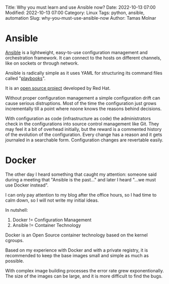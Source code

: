 Title: Why you must learn and use Ansible now?
Date: 2022-10-13 07:00
Modified: 2022-10-13 07:00
Category: Linux
Tags: python, ansible, automation
Slug: why-you-must-use-ansible-now
Author: Tamas Molnar

# Ansible

[Ansible](https://docs.ansible.com/ansible-core/devel/index.html) is a lightweight, easy-to-use configuration management and orchestration framework. It can connect to the hosts on different channels, like on sockets or through network.

Ansible is radically simple as it uses YAML for structuring its command files called "[playbooks](https://docs.ansible.com/ansible-core/devel/playbook_guide/index.html)".

It is an [open source project](https://github.com/ansible/ansible) developed by Red Hat.

Without proper configuration management a simple configuration drift can cause serious distruptions.
Most of the time the configuration just grows incrementally till a point where noone knows the reasons behind decisions.

With configuration as code (infrastructure as code) the administrators check in the configurations into source control management like Git.
They may feel it a bit of overhead initially, but the reward is a commented history of the evolution of the configuration. Every change has a reason and it gets journaled in a searchable form. Configuration changes are revertable easily.

# Docker

The other day I heard something that caught my attention: someone said during a meeting that "Ansible is the past..." and later I heard "...we must use Docker instead".

I can only pay attention to my blog after the office hours, so I had time to calm down, so I will not write my initial ideas.

In nutshell:

1. Docker != Configuration Management
1. Ansible != Container Technology

Docker is an Open Source container technology based on the kernel cgroups.

Based on my experience with Docker and with a private registry, it is recommended to keep the base images small and simple as much as possible.

With complex image building processes the error rate grew exponentionally. The size of the images can be large, and it is more difficult to find the bugs.